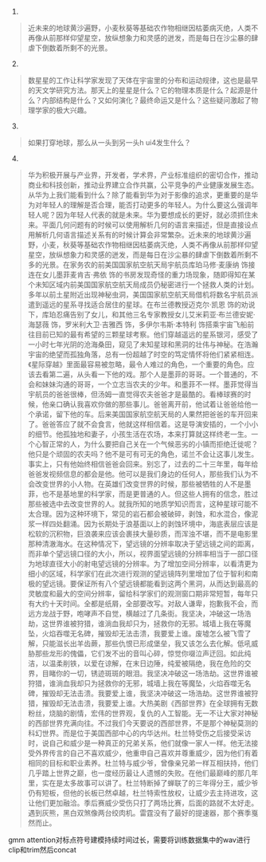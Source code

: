 1. 
> 近未来的地球黄沙遍野，小麦秋葵等基础农作物相继因枯萎病灭绝，人类不再像从前那样仰望星空，放纵想象力和灵感的迸发，而是每日在沙尘暴的肆虐下倒数着所剩不的光景。

2. 
> 数星星的工作让科学家发现了天体在宇宙里的分布和运动规律，这也是最早的天文学研究方法。那天上的星星是什么？它的物理本质是什么？起源是什么？内部结构是什么？又如何演化？最终命运又是什么？这些疑问激起了物理学家的极大兴趣。     

3. 
> 如果打穿地球，那么从一头到另一头h ui4发生什么？     

4. 
> 华为积极开展与产业界，开发者，学术界，产业标准组织的密切合作，推动商业和科技创新，推动业界建立合作共赢，公平竞争的产业健康发展生态。从华为上我们能看到什么？除了能看到华为对于影像的追求，更重要的是华为对年轻人的理解是否合理，能否打动更多的年轻人。为什么要这么强调年轻人呢？因为年轻人代表的就是未来。华为要想成长的更好，就必须抓住未来。平面几何问题有的时候可以使用解析几何的语言来描述，但是直接设点用解析几何语言描述关系有的时候计算会非常繁杂。近未来的地球黄沙遍野，小麦，秋葵等基础农作物相继因枯萎病灭绝，人类不再像从前那样仰望星空，放纵想象力和灵感的迸发，而是每日在沙尘暴的肆虐下倒数着所剩不多的光景。在家务农的前美国国家航空航天局宇航员库珀马修·麦康纳 饰接连在女儿墨菲麦肯吉·弗依 饰的书房发现奇怪的重力场现象，随即得知在某个未知区域内前美国国家航空航天局成员仍秘密进行一个拯救人类的计划。多年以前土星附近出现神秘虫洞，美国国家航空航天局借机将数名宇航员派遣到遥远的星系寻找适合居住的星球。在布兰德教授迈克尔·凯恩 饰的劝说下，库珀忍痛告别了女儿，和其他三名专家教授女儿艾米莉亚·布兰德安妮·海瑟薇 饰，罗米利大卫·吉雅西 饰，多伊尔韦斯·本特利 饰搭乘宇宙飞船前往目前已知的最有希望的三颗星球考察。他们穿越遥远的星系银河，感受了一小时七年光阴的沧海桑田，窥见了未知星球和黑洞的壮伟与神秘。在浩瀚宇宙的绝望而孤独角落，总有一份超越了时空的笃定情怀将他们紧紧相连。《星际穿越》里面最容易被忽略，最令人难过的角色，一个重要的角色。应该去看第二遍，从头看一下他的戏。那个人是墨菲的哥哥。一个普通的，不会和妹妹沟通的哥哥，一个立志当农夫的少年。和墨菲不一样。墨菲觉得当宇航员的爸爸很棒，但汤姆一直觉得农夫爸爸才是最酷的。看棒球赛的时候，他亲口确认我喜欢你做的那些事儿。爸爸离开前，他试着让爸爸给他一个承诺，留下他的车。后来美国国家航空航天局的人果然把爸爸的车开回来了。爸爸答应了就不会食言，他就这样相信着。这是导演安插的，一个小小的细节。他孤独地和妻子，小孩生活在农场，本来打算就这样终老一生。一个心智正常的人，为什么要把自己关在一个气候恶劣的小镇而拒绝迁徙呢？他只是个顽固的农夫吗？他不是可有可无的角色，诺兰不会让这事儿发生。事实上，只有他始终相信爸爸会回来。别忘了，过去的二十三年里，每年给爸爸发视频信息的都会是他。他可以是我们身边的任何人，那些我们认为不会改变世界的小人物。在英雄们改变世界的时候，那些被牺牲的人不是墨菲，也不是基地里的科学家，而是更普通的人。但这些人拥有的信念，胜过那些被选中去改变世界的人。就我所知的地质学知识而言，这种星球可能不太合理。因为这种环境下，常见的岩石都会被破碎，剥蚀，和水混合，像泥浆一样四处翻涌。因为长期处于浪基面以上的剥蚀环境中，海底表层应该是松软的沉积物，巨浪袭来应该会裹挟大量砂质，而浑浊不堪，而不是电影里那种清澈海水。在这种情况下，望远镜的分辨率取决于望远镜之间的距离，而非单个望远镜口径的大小，所以，视界面望远镜的分辨率相当于一部口径为地球直径大小的射电望远镜的分辨率。为了增加空间分辨率，以看清更为细小的区域，科学家们在此次进行观测的望远镜阵列里增加了位于智利和南极的望远镜。要保证所有八个望远镜都能看到这两个黑洞，从而达到最高的灵敏度和最大的空间分辨率，留给科学家们的观测窗口期非常短暂，每年只有大约十天时间。全都是纸屑，全部要改写。对敌人谦卑，抱歉我不会，而远方龙战于野，咆哮声不自觉，横越过了几条街。我坚决，冲破这一场浩劫，这世界谁被狩猎，谁淌血我却只为，拯救你的无邪。城墙上我在等魔坠，火焰吞噬无名碑，摧毁却无法击溃，我要爱上谁。废墟怎么被飞雪了解，只能滋长出羊齿蕨，那些仇恨已形成堡垒，我又该怎么去化解。低吼威胁那些龙形的傀儡，它们发不出的音叫心碎，惊觉你啜泣声迂回。如此纯洁，以温柔削铁，以爱在谅解，在末日边陲，纯爱被隔绝，我在危险的交界，目睹你的一切，锈迹斑斑的眼泪。我坚决冲破这一场浩劫。这世界谁被狩猎，谁淌血我却只为拯救你的无邪，城墙上我在等魔坠，火焰吞噬无名碑，摧毁却无法击溃。我要爱上谁，我坚决冲破这一场浩劫。这世界谁被狩猎，摧毁却无法击溃，我要爱上谁。大热美剧《西部世界》在全球拥有无数粉丝，烧脑的剧情，宏伟的世界观，复仇的人工智能。无一不让大家对神秘的西部世界充满向往。不过我们今天要说的西部世界，不是那个神秘莫测的科幻世界。而是位于美国西部中心的内华达州。杜兰特受伤之后接受采访时，说自己和威少是一种真正的兄弟关系，他们就像一家人一样。他无法接受外界传言的自己不喜欢威少，他重申自己喜欢并尊重威少，因为他们有着相同的目标和职业素养。杜兰特与威少爷，曾像亲兄弟一样互相扶持，他们几乎踏上世界之巅，也一度经历最让人遗憾的失败。在他们最巅峰的那几年里，实在是太多故事可以讲了。杜兰特断掉了蝉联了的三年得分王，威少爷仍有短板，但他的长板已然卓越，杜兰特索性放权，让威少去主持进攻，这让他们更加融洽。季后赛威少受伤只打了两场比赛，后面的路就不太好走。遇到灰熊，黑白双煞像两台绞肉机。雷霆没有了最好的提速器，那个赛季戛然而止。   


gmm attention对标点符号建模持续时间过长，需要将训练数据集中的wav进行clip和trim然后concat
